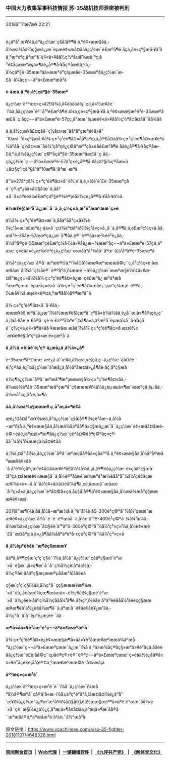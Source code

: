 ### 中国大力收集军事科技情报 苏-35战机技师泄密被判刑 
------------------------

<div class="published">
 <span class="date" title="ä¸­å½æ¶é´">
  <time datetime="2018-11-07T22:21:53+08:00">
   2018å¹´11æ7æ¥ 22:21
  </time>
 </span>
</div>
<br/>
<div class="wsw">
 <p paraeid="{e5a20ed2-c621-4dc3-a1b7-11c505152944}{104}" paraid="584285269">
  è¿äºå¹´æ¥ï¼ä¸äºä¿ç½æ¯ç§å­¦å®¶å ä¸ºè¢«ææ§åä¸­å½æä¾åäºåç§æä¿¡æ¯èµæè¢«æå¤åãä¿ç½æ¯é£æºå¶é åçä¸åé«çº§æå·¥ä¹å ä¸ºæ³é²ç¸å³æºå¯è¢«ä»¥åå½ç½ªå¤åï¼æä¸ºç¸å³é¢åçææ°æ¡ä»¶ãè¿å®¶å·¥åç®åæ­£ä¸ºä¸­å½çäº§è-35ææºãä»ææ³é²çèµæåè-35ææºåä¿ç½æ¯æ­£å¨å¼åçç¬¬äºä»£ææºæå³ã
 </p>
 <p paraeid="{e5a20ed2-c621-4dc3-a1b7-11c505152944}{122}" paraid="1421587740">
  <strong>
   è·åæå¸ä¸ºä¸­å½çäº§è-35ææº
  </strong>
 </p>
 <p paraeid="{e5a20ed2-c621-4dc3-a1b7-11c505152944}{136}" paraid="1625469145">
  ä¿ç½æ¯äººæç»ç»â29å¾å¸å¢éâåååè¡¨çä¸ä»½æ¥åè¯´ï¼ä¸åä¿ç½æ¯éª¨å¹²é£æºå¶é ä¼ä¸çé«çº§æå·¥å ä¸ºè¢«ææ§æ³é²è-35ææºåæ­£å¨ç åçç¬¬äºä»£ææºè-57çç¸å³ææ¯èµæè¢«ä»¥åå½ç½ªå¤å¤åå¹´åå¾åã
 </p>
 <p paraeid="{e5a20ed2-c621-4dc3-a1b7-11c505152944}{158}" paraid="1763241725">
  ä¸ä¸­å½ç¸æ¥å£¤çåå·´ç½å¤«æ¯åå°åºçæ³é¢å»å¹´10æå¯¹é«çº§æå·¥å¾·ç±³ç¹éè¶å¤«ååºäºè¿ä¸å®£å¤ãå¾·ç±³ç¹éè¶å¤«æ¥èªä½äºåå·´ç½å¤«æ¯åè¾¹çåºçé¿ç©å°æ²³çå±éåé£æºå¶é åãè¿å®¶å·¥åç®åæ­£ä¸ºä¸­å½åä¿ç½æ¯ç©ºåçäº§è-35ææºãæ­£å¨ç åä¸­çä¿ç½æ¯ç¬¬äºä»£ææºè-57ä¹ç±è¿å®¶å·¥åçäº§ï¼ç®åæ»å±å¤§çº¦çäº§åºäº10æ¶å·¦å³æ ·æºã
 </p>
 <p paraeid="{e5a20ed2-c621-4dc3-a1b7-11c505152944}{180}" paraid="901936519">
  å¹´ä»27å²çå¾·ç±³ç¹éè¶å¤«å¨è½¦é´ä¸­ä¸»è¦è´è´£è-35ææºçåé¨ç®¡çº¿ãä»å¤§å­¦æ¯ä¸åå°±å¨å±äºèéä¼é£æºçäº§è®¾è®¡èåä½çè¿å®¶å·¥åå·¥ä½ã
 </p>
 <p paraeid="{e5a20ed2-c621-4dc3-a1b7-11c505152944}{194}" paraid="1567700854">
  <strong>
   è½æ¥è§¦æºå¯ä¿¡æ¯ å¨ä¸ä¸ç½ç«ä¸æ³é²ææºææ¯ç»è
  </strong>
 </p>
 <p paraeid="{e5a20ed2-c621-4dc3-a1b7-11c505152944}{204}" paraid="1219827428">
  ä½å¾·ç±³ç¹éè¶å¤«æ¯ä¸ååäºåå²ç±å¥½èï¼ç¹å«æ¯é£æºè¿·ãä»å¨ç¤¾äº¤åªä½ï¼ç¹å«ç»å¸¸å¨ä¸å®¶ä¸ä¸é£æºç½ç«ä¸åå¸æå³è-35åè-57ææºçä¿¡æ¯å¹¶åä¸è®¨è®ºãä»æ¾éé²è¿åä¸­å½åºå®çè-35ææºçé£æºç¼å·ï¼ä»¥åè¿æ¬¾ææºåç¬¬äºä»£ææºè-57çä¸äºææ¯ç»èãä»è¿æ¾éé²è¿ä¿ç½æ¯ææåå°å°¼åå·´åºæ¯å¦ä¹åºå®è-35ææºã
 </p>
 <p paraeid="{e5a20ed2-c621-4dc3-a1b7-11c505152944}{230}" paraid="951703448">
  å½å°çä¿ç½æ¯å®å¨æºæè®¤ä¸ºï¼å¤å½ææ¥æºæææå©ç¨ç¸å³ç½ç«è·åææ¥ãæ¯å¦ï¼å¨ç½åè®¨è®ºåºä¸­ï¼ææè´¬ä½ä¿ç½æ¯ææºæ§è½ï¼ä»¥æ­¤åºæ¿ç±»ä¼¼å¾·ç±³ç¹éè¶å¤«è¿æ ·çé£æºè¿·æ³é²æå³ææºçææ¯èµæåç»èãå¨å¾·ç±³ç¹éè¶å¤«æåè¡¨çæ°ç¾æ¡è¯è®ºä¸­ï¼æå¥½å æ¡è¢«è®¤ä¸ºæ¶åå½å®¶æºå¯ã
 </p>
 <p paraeid="{e5a20ed2-c621-4dc3-a1b7-11c505152944}{238}" paraid="282237965">
  å¾·ç±³ç¹éè¶å¤«å¨å·¥åä¸­æææ¥è§¦æºå¯ä¿¡æ¯ï¼ä½ææ¥è§¦çæºå¯çº§å«è¾ä½ãä¸è¿å¨æ¡ä»¶å®¡çè¿ç¨ä¸­ï¼å·¥åè´è´£å®å¨çè´è´£äººå¼ºè°ï¼å¶ä»ä¸äºæºå¯èµæä¼å¨å·¥åçåé¨ç½ç«ä¸è¢«å¶ä»åå·¥ææåæ æåå¸ï¼å¾·ç±³ç¹éè¶å¤«å æ­¤è½é´æ¥æ¥è§¦å°çº§å«æ´é«çæºå¯ã
 </p>
 <p paraeid="{e5a20ed2-c621-4dc3-a1b7-11c505152944}{244}" paraid="1958041709">
  <strong>
   ä¸­å½ä¸»è¦åè´­é¡¹ç® ä¿æå¿ä¸­å½ä»¿å¶
  </strong>
 </p>
 <p paraeid="{e5a20ed2-c621-4dc3-a1b7-11c505152944}{254}" paraid="520385786">
  è-35ææºäº¤ææ¯æè¿å å¹´æ¥ä¸­å½æä¸»è¦çä¸ç¬ä¿ç½æ¯åå¤éè´­é¡¹ç®ãä¸è¿ï¼ä¿ç½æ¯ä¹æå¿ä¸­å½å°åæ­¤ä»¿å¶åè·åç¸å³ç§æã
 </p>
 <p paraeid="{a387d469-d825-41a6-99b9-d6b0c1dbd463}{9}" paraid="64542771">
  è½ç¶ä¿ç½æ¯å®å¨æºæå¹¶æ²¡æææ§å¾·ç±³ç¹éè¶å¤«åä¸­å½æä¾äºåè-35ææºæå³çæºå¯ç§æææ¥ï¼ä½è¿èµ·æ¡ä»¶æ¯ææ°çä¸èµ·åä¸­å½æå³çç¸å³æ¡ä»¶ã
 </p>
 <p paraeid="{a387d469-d825-41a6-99b9-d6b0c1dbd463}{19}" paraid="476643262">
  <strong>
   åä¸­å½æä¾ç§æææ¥ ç¸å³æ¡ä»¶é¢å
  </strong>
 </p>
 <p paraeid="{a387d469-d825-41a6-99b9-d6b0c1dbd463}{29}" paraid="1949226111">
  æè¿10å¤å¹´æ¥ï¼æä¸å°ä¿ç½æ¯ç§å­¦å®¶ï¼çè³åæ¬ä¸­å½å¬æ°ï¼å ä¸ºè¢«ææ§åä¸­å½æä¾åäºåå¶ä»ç§æä¿¡æ¯å¨ä¿ç½æ¯è¢«æãå¤åæé­é©±éãè¿äºæ¡ä»¶æ¶åä¿ç½æ¯çèªå¤©ãèªç©ºãç«ç®­åå¯¼å¼¹ï¼ææç­ä¼å¤é¢åã
 </p>
 <p paraeid="{a387d469-d825-41a6-99b9-d6b0c1dbd463}{39}" paraid="992724031">
  ä¸ï¼ä¸¤å¹´åï¼ä¸åä¿ç½æ¯å®å¨æºæçåå®åä»çåäººå ä¸ºè¢«ææ§åä¸­å½åºå®æå³ææ¥è¢«åè´å å°è¾¹çåºçæ³é¢å¤åãæ¥èªå£å½¼å¾å ¡ä¸å®¶èåä¿ç½æ¯é«ç­åäºç§æå­¦åºçä¸¤åææè¢«ææ§å¨ä¸­å½è®²å­¦æé´æ¾æ³é²æ½èåå°å¯¼å¼¹ç­é¢åçææ¥ï¼ä»ä»¬å å¹´åä¹è¢«å¤å¤éåï¼å¶ä¸­çä¸åææå¨æåæé´å·²ç»å»ä¸ãä¿ç½æ¯èªå¤©å±çä¸åç§å­¦å®¶ä¹è¢«ææ§åä¸­å½æä¾æå³ç§æææ¥è¢«æã
 </p>
 <p paraeid="{a387d469-d825-41a6-99b9-d6b0c1dbd463}{45}" paraid="864674516">
  2011å¹´æ¶ï¼ä¸åä¸­å½å¬æ°æ¾å ä¸ºè¯å¾è·åS-300é²ç©ºå¯¼å¼¹çææ¯ææ¥è¢«ä¿ç½æ¯å®å¨é¨é¨é®æãå¨ä¸­å½è´­ä¹°S-400é²ç©ºå¯¼å¼¹åï¼ä¸­å½æ¾ä»ä¿ç½æ¯å¤§éè´­ä¹°äºS-300é²ç©ºå¯¼å¼¹ç³»ç»ï¼ä¸­å½è¢«æè´£å¨æ­¤åºç¡ä¸ä»¿å¶åå¼ååºäºèªå·±çé²ç©ºå¯¼å¼¹ç³»ç»ã
 </p>
 <p paraeid="{a387d469-d825-41a6-99b9-d6b0c1dbd463}{65}" paraid="716877193">
  <strong>
   ä¸­å½èµ°èèéè·¯æ¶éç§æææ¥
  </strong>
 </p>
 <p paraeid="{a387d469-d825-41a6-99b9-d6b0c1dbd463}{71}" paraid="697359243">
  åäºä¸å®¶ç§æ´ç¹ç´ç§è¯´ï¼ä¸­å½å¨ä¿ç½æ¯çåäºç§æé´è°æ´»å¨è§æ¨¡ä»ç¶æ¯å¨å¨ç¾å½çè¦å°ãä½ä¸­å½ç®åè·ååäºç§æçææ®µååæ³å¦ååèèã
 </p>
 <p paraeid="{a387d469-d825-41a6-99b9-d6b0c1dbd463}{77}" paraid="1552182386">
  ç§æ´ç¹ç´ç§ï¼âä¸­å½ç°å¨çç§æææ¥æ¶éæ´»å¨éå¸¸åèèæé¼çæ¶æãæä»¬é½ç¥éï¼ç§æé´è°æ´»å¨ä½¿èèè·åäºç¾å½çåå­å¼¹å¶é å¾çº¸ï¼éåé åºäºèèåå­å¼¹ãèèçç§æææ¥æ¶éä¹ä½¿èèå½æ¶å¨ä¸äºæ­¦å¨é¢åé¢åè¥¿æ¹ãä¸­å½ç°å¨ä¹å¨èµ°è¿æ¡éè·¯ãâ
 </p>
 <p paraeid="{a387d469-d825-41a6-99b9-d6b0c1dbd463}{83}" paraid="1375048844">
  <strong>
   æ¶å«åä»¥è²åæ³é²ç¬¬äºä»£ææºæºå¯
  </strong>
 </p>
 <p paraeid="{a387d469-d825-41a6-99b9-d6b0c1dbd463}{89}" paraid="150555715">
  å¾·ç±³ç¹éè¶å¤«è¿è¢«ææ§æ¶å«åä»¥è²åææ¥æºææä¾äºæå³ä¿ç½æ¯ç¬¬äºä»£ææºçææ¯ä¿¡æ¯ï¼å ä¸ºä»æ¾åç®åç§»æ°ä»¥è²åçä¸ååèèåä¿ç½æ¯é£è¡åå©ç¨çµå­é®ç®±è®¨è®ºç¬¬äºä»£ææºçææ¯ç»èãä½è¿åå®å±ä»¥è²åçé£è¡åå¦è®¤ä¸ºææ¥æºææ©è¨å¾·æå¡ã
 </p>
 <p paraeid="{a387d469-d825-41a6-99b9-d6b0c1dbd463}{95}" paraid="1042909739">
  <strong>
   äººæç»ç»æ¹è¯
  </strong>
 </p>
 <p paraeid="{a387d469-d825-41a6-99b9-d6b0c1dbd463}{101}" paraid="375268542">
  ä¿ç½æ¯äººæç»ç»æ¹è¯è¯´ï¼å¨ä¿ç½æ¯ï¼æå³å½å®¶æºå¯çå®ä¹å«æ··ï¼å±äºç°è²å°å¸¦ãæ­¤å¤ï¼è¿äºå¹´æ¥ï¼ä¿ç½æ¯ä¿®æ¹æ³å¾ï¼å¤§å¤§éä½ææ§æäººä»äºé´è°ææ¯åå½æ´»å¨çé¨æ§ï¼è¿ä½¿ç¸å³æ¡ä»¶å¢å¤ãä¸äºæ¡ä»¶æ´åå®å¨æºæåå®ä¸ºäºæåæ³è·å¾è¡¨å½°æå³ã
 </p>
</div>

原文链接：https://www.voachinese.com/a/su-35-fighter-20181107/4648326.html


------------------------
#### [禁闻聚合首页](https://github.com/gfw-breaker/banned-news/blob/master/README.md) &nbsp;|&nbsp; [Web代理](https://github.com/gfw-breaker/open-proxy/blob/master/README.md) &nbsp;|&nbsp;  [一键翻墙软件](https://github.com/gfw-breaker/nogfw/blob/master/README.md) &nbsp;|&nbsp; [《九评共产党》](https://github.com/gfw-breaker/9ping.md/blob/master/README.md#九评之一评共产党是什么) &nbsp;|&nbsp; [《解体党文化》](https://github.com/gfw-breaker/jtdwh.md/blob/master/README.md#绪论)
